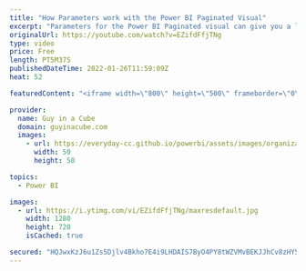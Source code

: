 ```yaml
---
title: "How Parameters work with the Power BI Paginated Visual"
excerpt: "Parameters for the Power BI Paginated visual can give you a lot of flexibility. Adam walks you through how to set up the parameters and breaks down what is actually happening with the values.  Create and use the paginated report visual https://docs.microsoft.com/power-bi/visuals/paginated-report-visual"
originalUrl: https://youtube.com/watch?v=EZifdFfjTNg
type: video
price: Free
length: PT5M37S
publishedDateTime: 2022-01-26T11:59:09Z
heat: 52

featuredContent: "<iframe width=\"800\" height=\"500\" frameborder=\"0\" src=\"https://www.youtube.com/embed/EZifdFfjTNg\" allow=\"accelerometer; autoplay; encrypted-media; gyroscope; picture-in-picture\" allowfullscreen></iframe>"

provider:
  name: Guy in a Cube
  domain: guyinacube.com
  images:
    - url: https://everyday-cc.github.io/powerbi/assets/images/organizations/guyinacube.com-50x50.jpg
      width: 50
      height: 50

topics:
  - Power BI

images:
  - url: https://i.ytimg.com/vi/EZifdFfjTNg/maxresdefault.jpg
    width: 1280
    height: 720
    isCached: true

secured: "HQJwxKzJ6u1Zs5Djlv4Bkho7E4i9LHDAIS7ByO4PY8tWZVMvBEKJJhCv8zHY5sD00mqKf0RISL+GxqFHP83JNcaYQwCn4iel1xi1+8SP98QELVWXEbGXS9JLodFSMqbC2P49iKsNCQkKQxyKsmxaNB4gQjFxs7k7Za7/lgjK2wh7bMxBM0EFvNqQCT8MMi8zs+QNOdOoJXdkAvk1xOelH4qa7lBR0L/pzgFSDagkJKLZmiZdLHvBVX+GV3ImqFaopKM4+yt4MCyP1BorysXKbS2bJVoz/DDVSXrWIDHCPkLQil7HCtJ1SN1Rq5zG80v5bze4OAOgZE7IpkV7oGesD2uU30Y7RfqucjBA4TyWKWYKYXGAogA8IbVqK2fvLPGQVcMM7no0QdfCwaY3vU1utcw+7v6YSoEUV6xhSn0L9gU=;ArtUHCw5fZB50Iw72OdALg=="
---
```


